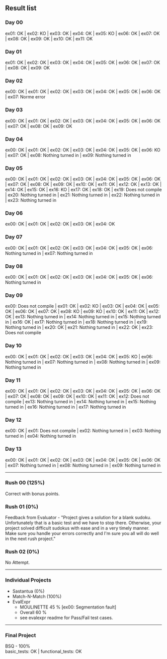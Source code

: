 ## Result list 

### Day 00 

ex01: OK | ex02: KO | ex03: OK | ex04: OK | ex05: KO | ex06: OK | ex07: OK | ex08: OK | ex09: OK | ex10: OK | ex11: OK

### Day 01 

ex01: OK | ex02: OK | ex03: OK | ex04: OK | ex05: OK | ex06: OK | ex07: OK | ex08: OK | ex09: OK

### Day 02 

ex00: OK | ex01: OK | ex02: OK | ex03: OK | ex04: OK | ex05: OK | ex06: OK | ex07: Norme error

### Day 03

ex00: OK | ex01: OK | ex02: OK | ex03: OK | ex04: OK | ex05: OK | ex06: OK | ex07: OK | ex08: OK | ex09: OK

### Day 04

ex00: OK | ex01: OK | ex02: OK | ex03: OK | ex04: OK | ex05: OK | ex06: KO | ex07: OK | ex08: Nothing turned in | ex09: Nothing turned in

### Day 05

ex00: OK | ex01: OK | ex02: OK | ex03: OK | ex04: OK | ex05: OK | ex06: OK | ex07: OK | ex08: OK | ex09: OK | ex10: OK | ex11: OK | ex12: OK | ex13: OK | ex14: OK | ex15: OK | ex16: KO | ex17: OK | ex18: OK | ex19: Does not compile | ex20: Nothing turned in | ex21: Nothing turned in | ex22: Nothing turned in | ex23: Nothing turned in

### Day 06

ex00: OK | ex01: OK | ex02: OK | ex03: OK | ex04: OK

### Day 07

ex00: OK | ex01: OK | ex02: OK | ex03: OK | ex04: OK | ex05: OK | ex06: Nothing turned in | ex07: Nothing turned in

### Day 08

ex00: OK | ex01: OK | ex02: OK | ex03: OK | ex04: OK | ex05: OK | ex06: Nothing turned in

### Day 09

ex00: Does not compile | ex01: OK | ex02: KO | ex03: OK | ex04: OK | ex05: OK | ex06: OK | ex07: OK | ex08: KO | ex09: KO | ex10: OK | ex11: OK | ex12: OK | ex13: Nothing turned in | ex14: Nothing turned in | ex15: Nothing turned in | ex16: OK | ex17: Nothing turned in | ex18: Nothing turned in | ex19: Nothing turned in | ex20: OK | ex21: Nothing turned in | ex22: OK | ex23: Does not compile

### Day 10

ex00: OK | ex01: OK | ex02: OK | ex03: OK | ex04: OK | ex05: KO | ex06: Nothing turned in | ex07: Nothing turned in | ex08: Nothing turned in | ex09: Nothing turned in

### Day 11

ex00: OK | ex01: OK | ex02: OK | ex03: OK | ex04: OK | ex05: OK | ex06: OK | ex07: OK | ex08: OK | ex09: OK | ex10: OK | ex11: OK | ex12: Does not compile | ex13: Nothing turned in | ex14: Nothing turned in | ex15: Nothing turned in | ex16: Nothing turned in | ex17: Nothing turned in

### Day 12

ex00: OK | ex01: Does not compile | ex02: Nothing turned in | ex03: Nothing turned in | ex04: Nothing turned in

### Day 13

ex00: OK | ex01: OK | ex02: OK | ex03: OK | ex04: OK | ex05: OK | ex06: OK | ex07: Nothing turned in | ex08: Nothing turned in | ex09: Nothing turned in

***

### Rush 00 (125%)

Correct with bonus points.

### Rush 01 (0%)

Feedback from Evaluator - "Project gives a solution for a blank sudoku. Unfortunately that is a basic test and we have to stop there. Otherwise, your project solved difficult sudokus with ease and in a very timely manner. Make sure you handle your errors correctly and I'm sure you all will do well in the next rush project."

### Rush 02 (0%)

No Attempt.

***

### Individual Projects
  - Sastantua (0%)
  - Match-N-Match (100%)
  - EvalExpr
    * MOULINETTE 45 % [ex00: Segmentation fault]
    * Overall 60 %
    * see evalexpr readme for Pass/Fail test cases.
  
***

### Final Project 

BSQ - 100% <br>
basic_tests: OK | functional_tests: OK
